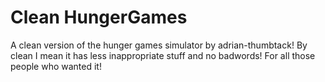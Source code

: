 # Clean HungerGames

A clean version of the hunger games simulator by adrian-thumbtack!
By clean I mean it has less inappropriate stuff and no badwords!
For all those people who wanted it!
